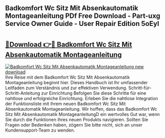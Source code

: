 ## Badkomfort Wc Sitz Mit Absenkautomatik Montageanleitung PDf Free Download - Part-uxg Service Owner Guide - User Repair Edition 5oEyl

# <h2><a href="http://df90gj1.blite.top/?on=Badkomfort+Wc+Sitz+Mit+Absenkautomatik+Montageanleitung">🔗Download 👉🔴 Badkomfort Wc Sitz Mit Absenkautomatik Montageanleitung</a></h2>

[![Badkomfort Wc Sitz Mit Absenkautomatik Montageanleitung new download](https://i.imgur.com/lujVjoI.png)](http://df90gj1.blite.top/?on=Badkomfort+Wc+Sitz+Mit+Absenkautomatik+Montageanleitung)
Ihre Reise mit dem Badkomfort Wc Sitz Mit Absenkautomatik Montageanleitung beginnt hier. Dieses Handbuch ist Ihr umfassender Leitfaden zum Verständnis und zur effektiven Verwendung. Schritt-für-Schritt-Anleitung zur Einrichtung Befolgen Sie diese Schritte für eine nahtlose und erfolgreiche Einrichtung. Erleben Sie die nahtlose Integration der Funktionsliste mit Ihrem neuen Badkomfort Wc Sitz Mit Absenkautomatik Montageanleitung. Wir hoffen, dass das Badkomfort Wc Sitz Mit Absenkautomatik MontageanleitungD ein wertvolles Gut war, wenn Sie durch die Funktionen Ihres neuen Produkts navigieren. Sollten Sie Fragen oder Bedenken haben, zögern Sie bitte nicht, sich an unser Kundensupport-Team zu wenden.
